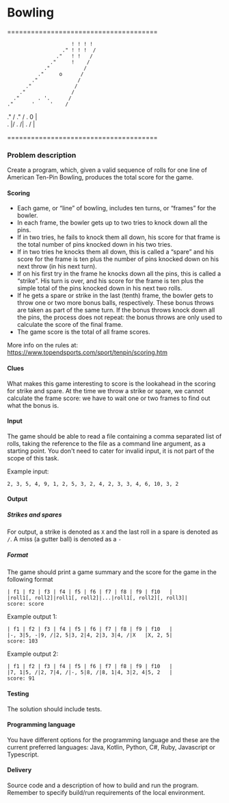 Bowling
======================================


======================================

                         ! ! ! !
                      ." ! ! !  /
                    ."   ! !   /
                  ."     !    /
                ."           /
              ."     o      /
            ."             /
          ."              /
        ."               /
      ."      . '.      /
    ."      '     '    /
  ."                  / 
."                   /
.       0 |          
.       |/
.      /|
.      / |

======================================


### Problem description
Create a program, which, given a valid sequence of rolls for one line of American Ten-Pin Bowling, 
produces the total score for the game.

#### Scoring
* Each game, or “line” of bowling, includes ten turns, or “frames” for the bowler.
* In each frame, the bowler gets up to two tries to knock down all the pins.
* If in two tries, he fails to knock them all down, his score for that frame is the total number of pins knocked down in his two tries.
* If in two tries he knocks them all down, this is called a “spare” and his score for the frame is ten plus the number of pins knocked down on his next throw (in his next turn).
* If on his first try in the frame he knocks down all the pins, this is called a “strike”. His turn is over, and his score for the frame is ten plus the simple total of the pins knocked down in his next two rolls.
* If he gets a spare or strike in the last (tenth) frame, the bowler gets to throw one or two more bonus balls, respectively. These bonus throws are taken as part of the same turn. If the bonus throws knock down all the pins, the process does not repeat: the bonus throws are only used to calculate the score of the final frame.
* The game score is the total of all frame scores.

More info on the rules at: https://www.topendsports.com/sport/tenpin/scoring.htm

#### Clues
What makes this game interesting to score is the lookahead in the scoring for strike and spare. At the time we throw a strike or spare, we cannot calculate the frame score: we have to wait one or two frames to find out what the bonus is.

#### Input
The game should be able to read a file containing a comma separated list of rolls, taking the reference to the file as a command line argument, as a starting point. 
You don't need to cater for invalid input, it is not part of the scope of this task.

Example input:

    2, 3, 5, 4, 9, 1, 2, 5, 3, 2, 4, 2, 3, 3, 4, 6, 10, 3, 2

#### Output

##### Strikes and spares
For output, a strike is denoted as `X` and the last roll in a spare is denoted as `/`. A miss (a gutter ball) is denoted as a `-`

##### Format
The game should print a game summary and the score for the game in the following format
 
    | f1 | f2 | f3 | f4 | f5 | f6 | f7 | f8 | f9 | f10   |
    |roll1[, roll2]|roll1[, roll2]|...|roll1[, roll2][, roll3]|
    score: score

Example output 1:

    | f1 | f2 | f3 | f4 | f5 | f6 | f7 | f8 | f9 | f10   |
    |-, 3|5, -|9, /|2, 5|3, 2|4, 2|3, 3|4, /|X   |X, 2, 5|
    score: 103
    
Example output 2:    
       
    | f1 | f2 | f3 | f4 | f5 | f6 | f7 | f8 | f9 | f10   |
    |7, 1|5, /|2, 7|4, /|-, 5|8, /|8, 1|4, 3|2, 4|5, 2   |
    score: 91
    
#### Testing
The solution should include tests.

#### Programming language
You have different options for the programming language and these are the current preferred languages: Java, Kotlin, Python, C#, Ruby, Javascript or Typescript.

#### Delivery
Source code and a description of how to build and run the program. Remember to specify build/run 
requirements of the local environment.  